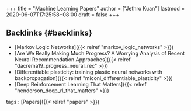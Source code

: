 +++
title = "Machine Learning Papers"
author = ["Jethro Kuan"]
lastmod = 2020-06-07T17:25:58+08:00
draft = false
+++

## Backlinks {#backlinks}

- [Markov Logic Networks]({{< relref "markov_logic_networks" >}})
- [Are We Really Making Much Progress? A Worrying Analysis of Recent Neural Recommendation Approaches]({{< relref "dacrema19_progress_neural_rec" >}})
- [Differentiable plasticity: training plastic neural networks with backpropagation]({{< relref "miconi_differentiable_plasticity" >}})
- [Deep Reinforcement Learning That Matters]({{< relref "henderson_deep_rl_that_matters" >}})

tags
: [Papers]({{< relref "papers" >}})
